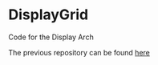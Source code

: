 # DisplayGrid
Code for the Display Arch

The previous repository can be found [here](https://code.google.com/p/first-team1100/source/browse/?r=245#svn%2FDisplayGrid)
